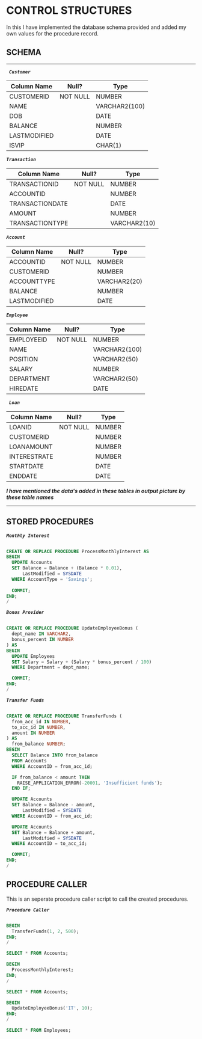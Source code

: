 # CONTROL STRUCTURES

In this I have implemented the database schema provided and added my own values for the procedure record.

## SCHEMA
---------------------------

***``` Customer```***

| Column Name   | Null?     | Type           |
|---------------|-----------|----------------|
| CUSTOMERID    | NOT NULL  | NUMBER         |
| NAME          |           | VARCHAR2(100)  |
| DOB           |           | DATE           |
| BALANCE       |           | NUMBER         |
| LASTMODIFIED  |           | DATE           |
| ISVIP         |           | CHAR(1)        |

***``` Transaction ```***

| Column Name      | Null?     | Type           |
|------------------|-----------|----------------|
| TRANSACTIONID    | NOT NULL  | NUMBER         |
| ACCOUNTID        |           | NUMBER         |
| TRANSACTIONDATE  |           | DATE           |
| AMOUNT           |           | NUMBER         |
| TRANSACTIONTYPE  |           | VARCHAR2(10)   |

***``` Account ```***

| Column Name   | Null?     | Type           |
|---------------|-----------|----------------|
| ACCOUNTID     | NOT NULL  | NUMBER         |
| CUSTOMERID    |           | NUMBER         |
| ACCOUNTTYPE   |           | VARCHAR2(20)   |
| BALANCE       |           | NUMBER         |
| LASTMODIFIED  |           | DATE           |

***``` Employee ```***

| Column Name | Null?     | Type           |
|-------------|-----------|----------------|
| EMPLOYEEID  | NOT NULL  | NUMBER         |
| NAME        |           | VARCHAR2(100)  |
| POSITION    |           | VARCHAR2(50)   |
| SALARY      |           | NUMBER         |
| DEPARTMENT  |           | VARCHAR2(50)   |
| HIREDATE    |           | DATE           |

***``` Loan```***

| Column Name   | Null?     | Type           |
|---------------|-----------|----------------|
| LOANID        | NOT NULL  | NUMBER         |
| CUSTOMERID    |           | NUMBER         |
| LOANAMOUNT    |           | NUMBER         |
| INTERESTRATE  |           | NUMBER         |
| STARTDATE     |           | DATE           |
| ENDDATE       |           | DATE           |



***I have mentioned the data's added in these tables in output picture by these table names***

---------------------------

## STORED PROCEDURES

***``` Monthly Interest ```***

``` sql

CREATE OR REPLACE PROCEDURE ProcessMonthlyInterest AS
BEGIN
  UPDATE Accounts
  SET Balance = Balance + (Balance * 0.01),
      LastModified = SYSDATE
  WHERE AccountType = 'Savings';
  
  COMMIT;
END;
/


```

***``` Bonus Provider ```***

``` sql

CREATE OR REPLACE PROCEDURE UpdateEmployeeBonus (
  dept_name IN VARCHAR2,
  bonus_percent IN NUMBER
) AS
BEGIN
  UPDATE Employees
  SET Salary = Salary + (Salary * bonus_percent / 100)
  WHERE Department = dept_name;

  COMMIT;
END;
/


```

***``` Transfer Funds ```***

``` sql

CREATE OR REPLACE PROCEDURE TransferFunds (
  from_acc_id IN NUMBER,
  to_acc_id IN NUMBER,
  amount IN NUMBER
) AS
  from_balance NUMBER;
BEGIN
  SELECT Balance INTO from_balance
  FROM Accounts
  WHERE AccountID = from_acc_id;

  IF from_balance < amount THEN
    RAISE_APPLICATION_ERROR(-20001, 'Insufficient funds');
  END IF;

  UPDATE Accounts
  SET Balance = Balance - amount,
      LastModified = SYSDATE
  WHERE AccountID = from_acc_id;

  UPDATE Accounts
  SET Balance = Balance + amount,
      LastModified = SYSDATE
  WHERE AccountID = to_acc_id;

  COMMIT;
END;
/


```


## PROCEDURE CALLER

This is an seperate procedure caller script to call the created procedures.

***``` Procedure Caller ```***

``` sql

BEGIN
  TransferFunds(1, 2, 500);
END;
/

SELECT * FROM Accounts;

BEGIN
  ProcessMonthlyInterest;
END;
/

SELECT * FROM Accounts;

BEGIN
  UpdateEmployeeBonus('IT', 10);
END;
/

SELECT * FROM Employees;

```


